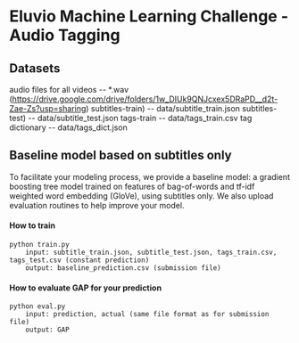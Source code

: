 # Eluvio Machine Learning Challenge - Audio Tagging

## Datasets
    
audio files for all videos -- *.wav (https://drive.google.com/drive/folders/1w_DIUk9QNJcxex5DRaPD__d2t-Zae-Zs?usp=sharing)
subtitles-train) -- data/subtitle_train.json
subtitles-test) -- data/subtitle_test.json
tags-train -- data/tags_train.csv
tag dictionary -- data/tags_dict.json

## Baseline model based on subtitles only
    
To facilitate your modeling process, we provide a baseline model: a gradient boosting tree model trained on features of bag-of-words and tf-idf weighted word embedding (GloVe), using subtitles only. We also upload evaluation routines to help improve your model. 
    
#### How to train
    python train.py
        input: subtitle_train.json, subtitle_test.json, tags_train.csv, tags_test.csv (constant prediction)
        output: baseline_prediction.csv (submission file)
        
#### How to evaluate GAP for your prediction 
    python eval.py  
        input: prediction, actual (same file format as for submission file) 
        output: GAP 
    
